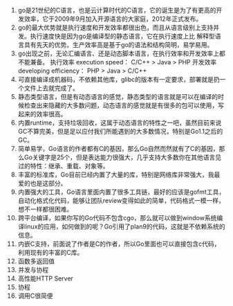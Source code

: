 1. go是21世纪的C语言，也是云计算时代的C语言，它的诞生是为了有更高的开发效率，它于2009年9月加入开源语言的大家庭，2012年正式发布。
2. go的最大优势就是执行速度和开发效率都很出色，而且从语言级别上支持并发。执行速度快是因为go是编译型的静态语言，它在执行速度上比
解释型语言具有先天的优势。生产效率高是基于go的语法和结构简明，易学易用。
3. go出现之前，无论汇编语言、还是动态脚本语言，在执行效率和开发效率上都不能兼备。
  执行效率 execution speed：  C/C++    >  Java   >  PHP
  开发效率 developing efficiency：  PHP   >  Java  >  C/C++
4. 可直接编译成机器码，不依赖其他库，glibc的版本有一定要求，部署就是扔一个文件上去就完成了。
5. 静态类型语言，但是有动态语言的感觉，静态类型的语言就是可以在编译的时候检查出来隐藏的大多数问题，动态语言的感觉就是有很多的包可以使用，写起来的效率很高。
6. 内置runtime，支持垃圾回收，这属于动态语言的特性之一吧，虽然目前来说GC不算完美，但是足以应付我们所能遇到的大多数情况，特别是Go1.1之后的GC。
7. 简单易学，Go语言的作者都有C的基因，那么Go自然而然就有了C的基因，那么Go关键字是25个，但是表达能力很强大，几乎支持大多数你在其他语言见过的特性：继承、重载、对象等。
8. 丰富的标准库，Go目前已经内置了大量的库，特别是网络库非常强大，我最爱的也是这部分。
9. 内置强大的工具，Go语言里面内置了很多工具链，最好的应该是gofmt工具，自动化格式化代码，能够让团队review变得如此的简单，代码格式一模一样，想不一样都很困难。
10. 跨平台编译，如果你写的Go代码不包含cgo，那么就可以做到window系统编译linux的应用，如何做到的呢？Go引用了plan9的代码，这就是不依赖系统的信息。
11. 内嵌C支持，前面说了作者是C的作者，所以Go里面也可以直接包含c代码，利用现有的丰富的C库。
12. 函数多返回值
13. 并发与协程
14. 高性能HTTP Server
15. 协程
16. 调用C很简便
